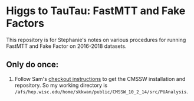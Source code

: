 # Higgs to TauTau: FastMTT and Fake Factors

This repository is for Stephanie's notes on various procedures for running FastMTT and Fake Factor on 2016-2018 datasets.

## Only do once:
1. Follow Sam's [checkout instructions](https://github.com/samhiggie/PUAnalysis/blob/1b1a642064e113742fe84c22e672e6f3234ca4f0/README.md) to get the CMSSW installation and repository. So my working directory is `/afs/hep.wisc.edu/home/skkwan/public/CMSSW_10_2_14/src/PUAnalysis`.


